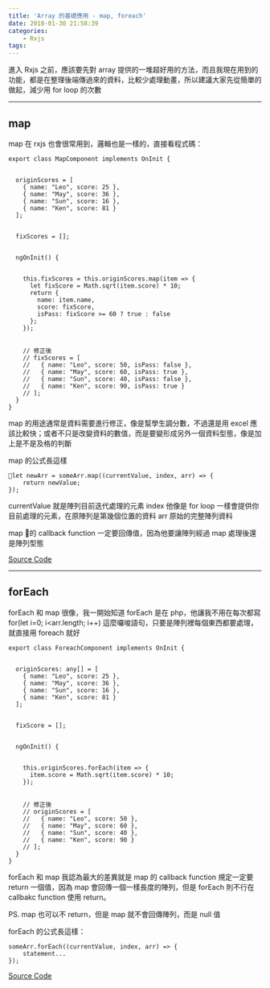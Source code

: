 ```yaml
---
title: 'Array 的基礎應用 - map, foreach'
date: 2018-01-30 21:58:39
categories:
    - Rxjs
tags:
---
```


進入 Rxjs 之前，應該要先對 array 提供的一堆超好用的方法，而且我現在用到的功能，都是在整理後端傳過來的資料，比較少處理動畫，所以建議大家先從簡單的做起，減少用 for loop 的次數

<!--more-->

---

## map

map 在 rxjs 也會很常用到，邏輯也是一樣的，直接看程式碼：

```
export class MapComponent implements OnInit {

  
  originScores = [
    { name: "Leo", score: 25 },
    { name: "May", score: 36 },
    { name: "Sun", score: 16 },
    { name: "Ken", score: 81 }
  ];

  
  fixScores = [];

  
  ngOnInit() {

    
    this.fixScores = this.originScores.map(item => {
      let fixScore = Math.sqrt(item.score) * 10;
      return {
        name: item.name,
        score: fixScore,
        isPass: fixScore >= 60 ? true : false
      };
    });

    
    // 修正後
    // fixScores = [
    //   { name: "Leo", score: 50, isPass: false },
    //   { name: "May", score: 60, isPass: true },
    //   { name: "Sun", score: 40, isPass: false },
    //   { name: "Ken", score: 90, isPass: true }
    // ];
  }
}
```

map 的用途通常是資料需要進行修正，像是幫學生調分數，不過還是用 excel 應該比較快；或者不只是改變資料的數值，而是要變形成另外一個資料型態，像是加上是不是及格的判斷

map 的公式長這樣

```
let newArr = someArr.map((currentValue, index, arr) => {
    return newValue;
});
```

currentValue 就是陣列目前迭代處理的元素
index 他像是 for loop 一樣會提供你目前處理的元素，在原陣列是第幾個位置的資料
arr 原始的完整陣列資料

map 的 callback function 一定要回傳值，因為他要讓陣列經過 map 處理後還是陣列型態

[Source Code](https://github.com/contemplator/rxjs-practice/blob/master/src/app/array/map/map.component.ts)

---

## forEach

forEach 和 map 很像，我一開始知道 forEach 是在 php，他讓我不用在每次都寫 for(let i=0; i<arr.length; i++) 這麼囉唆語句，只要是陣列裡每個東西都要處理，就直接用 foreach 就好

```
export class ForeachComponent implements OnInit {

  
  originScores: any[] = [
    { name: "Leo", score: 25 },
    { name: "May", score: 36 },
    { name: "Sun", score: 16 },
    { name: "Ken", score: 81 }
  ];

  
  fixScore = [];

  
  ngOnInit() {

    
    this.originScores.forEach(item => {
      item.score = Math.sqrt(item.score) * 10;
    });

    
    // 修正後
    // originScores = [
    //   { name: "Leo", score: 50 },
    //   { name: "May", score: 60 },
    //   { name: "Sun", score: 40 },
    //   { name: "Ken", score: 90 }
    // ];
  }
}
```

forEach 和 map 我認為最大的差異就是 map 的 callback function 規定一定要 return 一個值，因為 map 會回傳一個一樣長度的陣列，但是 forEach 則不行在 callbakc function 使用 return。

PS. map 也可以不 return，但是 map 就不會回傳陣列，而是 null 值

forEach 的公式長這樣：

```
someArr.forEach((currentValue, index, arr) => {
    statement...
});
```

[Source Code](https://github.com/contemplator/rxjs-practice/blob/master/src/app/array/foreach/foreach.component.ts)